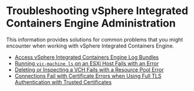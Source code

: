 # Troubleshooting vSphere Integrated Containers Engine Administration #

This information provides solutions for common problems that you might encounter when working with vSphere Integrated Containers Engine.

* [Access vSphere Integrated Containers Engine Log Bundles](log_bundles.md)
* [Running `vic-machine ls` on an ESXi Host Fails with an Error](ts_ls_error.md)
* [Deleting or Inspecting a VCH Fails with a Resource Pool Error](ts_delete_inspect_error.md)
* [Connections Fail with Certificate Errors when Using Full TLS Authentication with Trusted Certificates](ts_clock_skew.md)